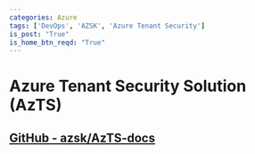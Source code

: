 ```yaml
---
categories: Azure
tags: ['DevOps', 'AZSK', 'Azure Tenant Security']
is_post: "True"
is_home_btn_reqd: "True"
---
```


# Azure Tenant Security Solution (AzTS)

## [GitHub - azsk/AzTS-docs](https://github.com/azsk/AzTS-docs)
